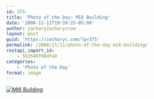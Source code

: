 ```yaml
---
id: 375
title: 'Photo of the Day: MI6 Building'
date: '2008-11-11T19:39:25-05:00'
author: zacharyzacharyccom
layout: post
guid: 'https://zacharyc.com/?p=375'
permalink: /2008/11/11/photo-of-the-day-mi6-building/
restapi_import_id:
    - 5b3546f08dfe0
categories:
    - 'Photo of the Day'
format: image
---
```


[![](https://i0.wp.com/zacharyc.smugmug.com/photos/414941699_npKVt-M.jpg?resize=600%2C396 "MI6 Building")](http://zacharyc.smugmug.com/gallery/6035965_mvCXN/1/414941699_npKVt)